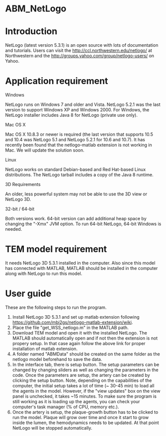 # ABM_NetLogo
# Introduction
NetLogo (latest version 5.3.1) is an open source with lots of documentation and tutorials.
Users can visit the http://ccl.northwestern.edu/netlogo/ at Northwestern and the http://groups.yahoo.com/group/netlogo-users/ on Yahoo.

# Application requirement
Windows

NetLogo runs on Windows 7 and older and Vista. NetLogo 5.2.1 was the last version to support Windows XP and Windows 2000.
For Windows, the NetLogo installer includes Java 8 for NetLogo (private use only). 

Mac OS X

Mac OS X 10.8.3 or newer is required (the last version that supports 10.5 and 10.4 was NetLogo 5.1 and NetLogo 5.2.1 for 10.6 and 10.7). It has recently been found that the netlogo-matlab extension is not working in Mac. We will update the solution soon.

Linux

NetLogo works on standard Debian-based and Red Hat-based Linux distributions. The NetLogo tarball includes a copy of the Java 8 runtime.

3D Requirements

An older, less powerful system may not be able to use the 3D view or NetLogo 3D. 

32-bit / 64-bit

Both versions work.  64-bit version can add additional heap space by changing the "-Xmx" JVM option. To run 64-bit NetLogo, 64-bit Windows is needed. 

# TEM model requirement
It needs NetLogo 3D 5.3.1 installed in the computer. Also since this model has connected with MATLAB, MATLAB should be installed in the computer along with NetLogo to run this model.

# User guide
These are the following steps to run the program.

1. Install NetLogo 3D 5.3.1 and set up matlab extension following https://github.com/mbi2gs/netlogo-matlab-extension/wiki.
2. Place the file "get_WSS_netlogo.m" in the MATLAB path.
2. Download TEM model and open it with the installed NetLogo. The MATLAB should automatically open and if not then the extension is not propery setup. In that case again follow the above link for proper installation of matlab extension.
3. A folder named "ABMData" should be created on the same folder as the netlogo model beforehand to save the data.
3. In the interface tab, there is setup button. The setup parameters can be changed by changing sliders as well as changing the parameters in the code. Once the parameters are setup, the artery can be created by clicking the setup button. Note, depending on the capabilities of the computer, the initial setup takes a lot of time (~ 30-45 min) to load all the agents in the model. However, if the "view updates" box on the view panel is unchecked, it takes ~15 minutes.  To make sure the program is still working as it is loading up the agents, you can check your computer's task manager (% of CPU, memory etc.).
4. Once the artery is setup, the plaque-growth button has to be clicked to run the model. Plaque will grow over time and once it start to grow inside the lumen, the hemodynamics needs to be updated. At that point NetLogo will be stopped automatically.

